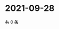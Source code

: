 # 2021-09-28

共 0 条

<!-- BEGIN WEIBO -->
<!-- 最后更新时间 Tue Sep 28 2021 12:18:11 GMT+0800 (China Standard Time) -->

<!-- END WEIBO -->
